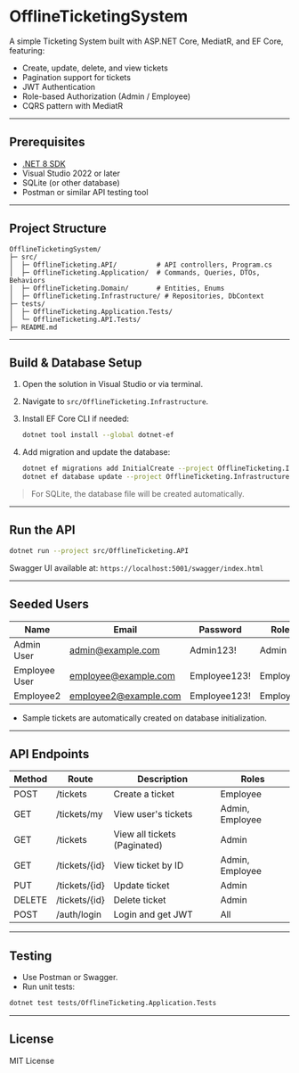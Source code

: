 # OfflineTicketingSystem

A simple Ticketing System built with ASP.NET Core, MediatR, and EF Core, featuring:

* Create, update, delete, and view tickets
* Pagination support for tickets
* JWT Authentication
* Role-based Authorization (Admin / Employee)
* CQRS pattern with MediatR

---

## Prerequisites

* [.NET 8 SDK](https://dotnet.microsoft.com/en-us/download/dotnet/8.0)
* Visual Studio 2022 or later
* SQLite (or other database)
* Postman or similar API testing tool

---

## Project Structure

```
OfflineTicketingSystem/
├─ src/
│  ├─ OfflineTicketing.API/          # API controllers, Program.cs
│  ├─ OfflineTicketing.Application/  # Commands, Queries, DTOs, Behaviors
│  ├─ OfflineTicketing.Domain/       # Entities, Enums
│  ├─ OfflineTicketing.Infrastructure/ # Repositories, DbContext
├─ tests/
│  ├─ OfflineTicketing.Application.Tests/
│  └─ OfflineTicketing.API.Tests/
├─ README.md
```

---

## Build & Database Setup

1. Open the solution in Visual Studio or via terminal.
2. Navigate to `src/OfflineTicketing.Infrastructure`.
3. Install EF Core CLI if needed:

   ```bash
   dotnet tool install --global dotnet-ef
   ```
4. Add migration and update the database:

   ```bash
   dotnet ef migrations add InitialCreate --project OfflineTicketing.Infrastructure
   dotnet ef database update --project OfflineTicketing.Infrastructure
   ```

> For SQLite, the database file will be created automatically.

---

## Run the API

```bash
dotnet run --project src/OfflineTicketing.API
```

Swagger UI available at: `https://localhost:5001/swagger/index.html`

---

## Seeded Users

| Name          | Email                                                 | Password     | Role     |
| ------------- | ----------------------------------------------------- | ------------ | -------- |
| Admin User    | [admin@example.com](mailto:admin@example.com)         | Admin123!    | Admin    |
| Employee User | [employee@example.com](mailto:employee@example.com)   | Employee123! | Employee |
| Employee2     | [employee2@example.com](mailto:employee2@example.com) | Employee123! | Employee |

* Sample tickets are automatically created on database initialization.

---

## API Endpoints

| Method | Route         | Description                  | Roles           |
| ------ | ------------- | ---------------------------- | --------------- |
| POST   | /tickets      | Create a ticket              | Employee        |
| GET    | /tickets/my   | View user's tickets          | Admin, Employee |
| GET    | /tickets      | View all tickets (Paginated) | Admin           |
| GET    | /tickets/{id} | View ticket by ID            | Admin, Employee |
| PUT    | /tickets/{id} | Update ticket                | Admin           |
| DELETE | /tickets/{id} | Delete ticket                | Admin           |
| POST   | /auth/login   | Login and get JWT            | All             |

---

## Testing

* Use Postman or Swagger.
* Run unit tests:

```bash
dotnet test tests/OfflineTicketing.Application.Tests
```

---

## License

MIT License
